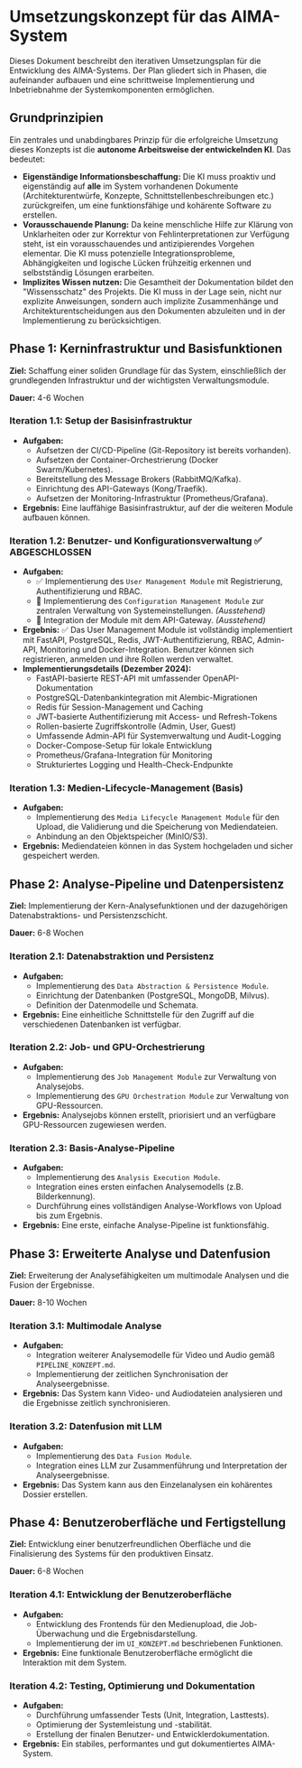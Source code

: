 # Umsetzungskonzept für das AIMA-System

Dieses Dokument beschreibt den iterativen Umsetzungsplan für die Entwicklung des AIMA-Systems. Der Plan gliedert sich in Phasen, die aufeinander aufbauen und eine schrittweise Implementierung und Inbetriebnahme der Systemkomponenten ermöglichen.

## Grundprinzipien

Ein zentrales und unabdingbares Prinzip für die erfolgreiche Umsetzung dieses Konzepts ist die **autonome Arbeitsweise der entwickelnden KI**. Das bedeutet:

*   **Eigenständige Informationsbeschaffung:** Die KI muss proaktiv und eigenständig auf **alle** im System vorhandenen Dokumente (Architekturentwürfe, Konzepte, Schnittstellenbeschreibungen etc.) zurückgreifen, um eine funktionsfähige und kohärente Software zu erstellen.
*   **Vorausschauende Planung:** Da keine menschliche Hilfe zur Klärung von Unklarheiten oder zur Korrektur von Fehlinterpretationen zur Verfügung steht, ist ein vorausschauendes und antizipierendes Vorgehen elementar. Die KI muss potenzielle Integrationsprobleme, Abhängigkeiten und logische Lücken frühzeitig erkennen und selbstständig Lösungen erarbeiten.
*   **Implizites Wissen nutzen:** Die Gesamtheit der Dokumentation bildet den "Wissensschatz" des Projekts. Die KI muss in der Lage sein, nicht nur explizite Anweisungen, sondern auch implizite Zusammenhänge und Architekturentscheidungen aus den Dokumenten abzuleiten und in der Implementierung zu berücksichtigen.

## Phase 1: Kerninfrastruktur und Basisfunktionen

**Ziel:** Schaffung einer soliden Grundlage für das System, einschließlich der grundlegenden Infrastruktur und der wichtigsten Verwaltungsmodule.

**Dauer:** 4-6 Wochen

### Iteration 1.1: Setup der Basisinfrastruktur

*   **Aufgaben:**
    *   Aufsetzen der CI/CD-Pipeline (Git-Repository ist bereits vorhanden).
    *   Aufsetzen der Container-Orchestrierung (Docker Swarm/Kubernetes).
    *   Bereitstellung des Message Brokers (RabbitMQ/Kafka).
    *   Einrichtung des API-Gateways (Kong/Traefik).
    *   Aufsetzen der Monitoring-Infrastruktur (Prometheus/Grafana).
*   **Ergebnis:** Eine lauffähige Basisinfrastruktur, auf der die weiteren Module aufbauen können.

### Iteration 1.2: Benutzer- und Konfigurationsverwaltung ✅ **ABGESCHLOSSEN**

*   **Aufgaben:**
    *   ✅ Implementierung des `User Management Module` mit Registrierung, Authentifizierung und RBAC.
    *   🔄 Implementierung des `Configuration Management Module` zur zentralen Verwaltung von Systemeinstellungen. *(Ausstehend)*
    *   🔄 Integration der Module mit dem API-Gateway. *(Ausstehend)*
*   **Ergebnis:** ✅ Das User Management Module ist vollständig implementiert mit FastAPI, PostgreSQL, Redis, JWT-Authentifizierung, RBAC, Admin-API, Monitoring und Docker-Integration. Benutzer können sich registrieren, anmelden und ihre Rollen werden verwaltet.
*   **Implementierungsdetails (Dezember 2024):**
    *   FastAPI-basierte REST-API mit umfassender OpenAPI-Dokumentation
    *   PostgreSQL-Datenbankintegration mit Alembic-Migrationen
    *   Redis für Session-Management und Caching
    *   JWT-basierte Authentifizierung mit Access- und Refresh-Tokens
    *   Rollen-basierte Zugriffskontrolle (Admin, User, Guest)
    *   Umfassende Admin-API für Systemverwaltung und Audit-Logging
    *   Docker-Compose-Setup für lokale Entwicklung
    *   Prometheus/Grafana-Integration für Monitoring
    *   Strukturiertes Logging und Health-Check-Endpunkte

### Iteration 1.3: Medien-Lifecycle-Management (Basis)

*   **Aufgaben:**
    *   Implementierung des `Media Lifecycle Management Module` für den Upload, die Validierung und die Speicherung von Mediendateien.
    *   Anbindung an den Objektspeicher (MinIO/S3).
*   **Ergebnis:** Mediendateien können in das System hochgeladen und sicher gespeichert werden.

## Phase 2: Analyse-Pipeline und Datenpersistenz

**Ziel:** Implementierung der Kern-Analysefunktionen und der dazugehörigen Datenabstraktions- und Persistenzschicht.

**Dauer:** 6-8 Wochen

### Iteration 2.1: Datenabstraktion und Persistenz

*   **Aufgaben:**
    *   Implementierung des `Data Abstraction & Persistence Module`.
    *   Einrichtung der Datenbanken (PostgreSQL, MongoDB, Milvus).
    *   Definition der Datenmodelle und Schemata.
*   **Ergebnis:** Eine einheitliche Schnittstelle für den Zugriff auf die verschiedenen Datenbanken ist verfügbar.

### Iteration 2.2: Job- und GPU-Orchestrierung

*   **Aufgaben:**
    *   Implementierung des `Job Management Module` zur Verwaltung von Analysejobs.
    *   Implementierung des `GPU Orchestration Module` zur Verwaltung von GPU-Ressourcen.
*   **Ergebnis:** Analysejobs können erstellt, priorisiert und an verfügbare GPU-Ressourcen zugewiesen werden.

### Iteration 2.3: Basis-Analyse-Pipeline

*   **Aufgaben:**
    *   Implementierung des `Analysis Execution Module`.
    *   Integration eines ersten einfachen Analysemodells (z.B. Bilderkennung).
    *   Durchführung eines vollständigen Analyse-Workflows von Upload bis zum Ergebnis.
*   **Ergebnis:** Eine erste, einfache Analyse-Pipeline ist funktionsfähig.

## Phase 3: Erweiterte Analyse und Datenfusion

**Ziel:** Erweiterung der Analysefähigkeiten um multimodale Analysen und die Fusion der Ergebnisse.

**Dauer:** 8-10 Wochen

### Iteration 3.1: Multimodale Analyse

*   **Aufgaben:**
    *   Integration weiterer Analysemodelle für Video und Audio gemäß `PIPELINE_KONZEPT.md`.
    *   Implementierung der zeitlichen Synchronisation der Analyseergebnisse.
*   **Ergebnis:** Das System kann Video- und Audiodateien analysieren und die Ergebnisse zeitlich synchronisieren.

### Iteration 3.2: Datenfusion mit LLM

*   **Aufgaben:**
    *   Implementierung des `Data Fusion Module`.
    *   Integration eines LLM zur Zusammenführung und Interpretation der Analyseergebnisse.
*   **Ergebnis:** Das System kann aus den Einzelanalysen ein kohärentes Dossier erstellen.

## Phase 4: Benutzeroberfläche und Fertigstellung

**Ziel:** Entwicklung einer benutzerfreundlichen Oberfläche und die Finalisierung des Systems für den produktiven Einsatz.

**Dauer:** 6-8 Wochen

### Iteration 4.1: Entwicklung der Benutzeroberfläche

*   **Aufgaben:**
    *   Entwicklung des Frontends für den Medienupload, die Job-Überwachung und die Ergebnisdarstellung.
    *   Implementierung der im `UI_KONZEPT.md` beschriebenen Funktionen.
*   **Ergebnis:** Eine funktionale Benutzeroberfläche ermöglicht die Interaktion mit dem System.

### Iteration 4.2: Testing, Optimierung und Dokumentation

*   **Aufgaben:**
    *   Durchführung umfassender Tests (Unit, Integration, Lasttests).
    *   Optimierung der Systemleistung und -stabilität.
    *   Erstellung der finalen Benutzer- und Entwicklerdokumentation.
*   **Ergebnis:** Ein stabiles, performantes und gut dokumentiertes AIMA-System.